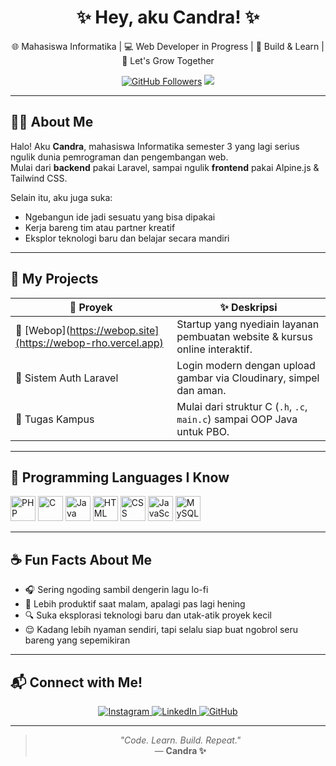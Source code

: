 <h1 align="center">✨ Hey, aku Candra! ✨</h1>

<p align="center">
  🌐 Mahasiswa Informatika | 💻 Web Developer in Progress | 🎯 Build & Learn | 🚀 Let's Grow Together  
</p>

<p align="center">
  <a href="https://github.com/candrawijayaa"><img src="https://img.shields.io/github/followers/candrawijayaa?label=Follow&style=social" alt="GitHub Followers"></a>
  <a href="mailto:candrawijayaa@email.com"><img src="https://img.shields.io/badge/email-webop.id%40email.com-blue?style=flat&logo=gmail"></a>
</p>

---

## 🧑‍💻 About Me

Halo! Aku **Candra**, mahasiswa Informatika semester 3 yang lagi serius ngulik dunia pemrograman dan pengembangan web.  
Mulai dari **backend** pakai Laravel, sampai ngulik **frontend** pakai Alpine.js & Tailwind CSS.  

Selain itu, aku juga suka:
- Ngebangun ide jadi sesuatu yang bisa dipakai
- Kerja bareng tim atau partner kreatif
- Eksplor teknologi baru dan belajar secara mandiri

---

## 🌟 My Projects

| 🚀 Proyek              | ✨ Deskripsi                                                                 |
|------------------------|------------------------------------------------------------------------------|
| 🔗 [Webop](https://webop.site](https://webop-rho.vercel.app)        | Startup yang nyediain layanan pembuatan website & kursus online interaktif. |
| 🔐 Sistem Auth Laravel  | Login modern dengan upload gambar via Cloudinary, simpel dan aman.          |
| 🧩 Tugas Kampus         | Mulai dari struktur C (`.h`, `.c`, `main.c`) sampai OOP Java untuk PBO.     |

---

## 🧠 Programming Languages I Know

<p align="left">
  <img src="https://cdn.jsdelivr.net/gh/devicons/devicon/icons/php/php-original.svg" alt="PHP" width="40" height="40"/>
  <img src="https://cdn.jsdelivr.net/gh/devicons/devicon/icons/c/c-original.svg" alt="C" width="40" height="40"/>
  <img src="https://cdn.jsdelivr.net/gh/devicons/devicon/icons/java/java-original.svg" alt="Java" width="40" height="40"/>
  <img src="https://cdn.jsdelivr.net/gh/devicons/devicon/icons/html5/html5-original.svg" alt="HTML" width="40" height="40"/>
  <img src="https://cdn.jsdelivr.net/gh/devicons/devicon/icons/css3/css3-original.svg" alt="CSS" width="40" height="40"/>
  <img src="https://cdn.jsdelivr.net/gh/devicons/devicon/icons/javascript/javascript-original.svg" alt="JavaScript" width="40" height="40"/>
  <img src="https://cdn.jsdelivr.net/gh/devicons/devicon/icons/mysql/mysql-original.svg" alt="MySQL" width="40" height="40"/>
</p>


---

## ☕ Fun Facts About Me

- 🎧 Sering ngoding sambil dengerin lagu lo-fi
- 🌙 Lebih produktif saat malam, apalagi pas lagi hening
- 🔍 Suka eksplorasi teknologi baru dan utak-atik proyek kecil
- 😌 Kadang lebih nyaman sendiri, tapi selalu siap buat ngobrol seru bareng yang sepemikiran

---

## 📬 Connect with Me!

<p align="center">
  <a href="https://www.instagram.com/candrawijayaa__" target="_blank">
    <img src="https://img.shields.io/badge/Instagram-@candrawijayaa__-E4405F?style=for-the-badge&logo=instagram&logoColor=white" alt="Instagram" />
  </a>
  <a href="https://www.linkedin.com/in/igaycw" target="_blank">
    <img src="https://img.shields.io/badge/LinkedIn-@candrawijayaa-blue?style=for-the-badge&logo=linkedin&logoColor=white" alt="LinkedIn" />
  </a>
  <a href="https://github.com/candrawijayaa" target="_blank">
    <img src="https://img.shields.io/badge/GitHub-@candrawijayaa-181717?style=for-the-badge&logo=github&logoColor=white" alt="GitHub" />
  </a>
</p>

---

<blockquote align="center">
  <i>"Code. Learn. Build. Repeat."</i><br/>
  — <b>Candra ✨</b>
</blockquote>
